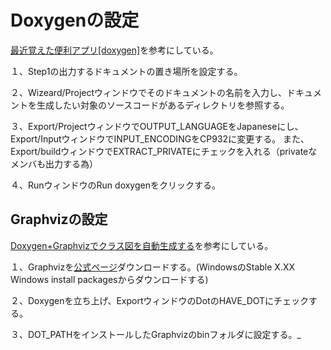 # Doxygenの設定
[最近覚えた便利アプリ[doxygen]](https://qiita.com/wakaba130/items/faa6671bd5c954cb2d02#%E4%BD%BF%E3%81%84%E6%96%B9doxygen%E5%AE%9F%E8%A1%8C%E7%B7%A8)を参考にしている。

１、Step1の出力するドキュメントの置き場所を設定する。

２、Wizeard/Projectウィンドウでそのドキュメントの名前を入力し、ドキュメントを生成したい対象のソースコードがあるディレクトリを参照する。

３、Export/ProjectウィンドウでOUTPUT_LANGUAGEをJapaneseにし、Export/InputウィンドウでINPUT_ENCODINGをCP932に変更する。
また、Export/buildウィンドウでEXTRACT_PRIVATEにチェックを入れる（privateなメンバも出力する為）


４、RunウィンドウのRun doxygenをクリックする。

## Graphvizの設定
[Doxygen+Graphvizでクラス図を自動生成する](http://gomi-box.hatenablog.com/entry/20090209/1234193014)を参考にしている。

１、Graphvizを[公式ページ](https://graphviz.gitlab.io/download/)ダウンロードする。(WindowsのStable X.XX Windows install packagesからダウンロードする)

２、Doxygenを立ち上げ、ExportウィンドウのDotのHAVE_DOTにチェックする。

３、DOT_PATHをインストールしたGraphvizのbinフォルダに設定する。_